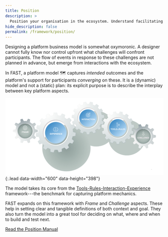```yaml
---
title: Position
description: >
  Position your organisation in the ecosystem. Understand facilitating coordinated value exchanges and let the ecosystem leverage its true potential. Capture these statements in a platform model.
hide_description: false
permalink: /framework/position/
---
```

Designing a platform business model is somewhat oxymoronic. A designer cannot fully know nor control upfront what challenges will confront participants. The flow of events in response to these challenges are not planned in advance, but emerge from interactions with the ecosystem. 

In FAST, a platform model 🗺 captures *intended* outcomes and the platform's support for participants *converging* on these. It is a (dynamic) model and not a (static) plan: its explicit purpose is to describe the interplay between key platform aspects. 

![Position Platform Model](../assets/img/pages/fast-platformmodel-nobg-tiny.png){:.lead data-width="600" data-height="398"}

The model takes its core from the [Tools-Rules-Interaction-Experience](http://platformed.info/the-trie-framework-platforms/) framework---the benchmark for capturing platform mechanics. 

FAST expands on this framework with *Frame* and *Challenge* aspects. These help in setting clear and tangible definitions of both context and goal. They also turn the model into a great tool for deciding on what, where and when to build and test next.

<a class="btn btn-primary" href="https://position.futuring-architectures.com">Read the Position Manual</a>

